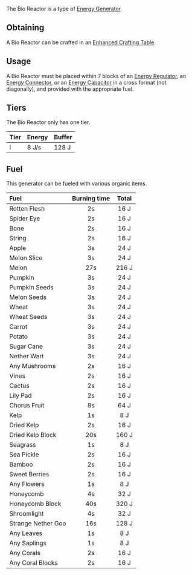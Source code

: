 The Bio Reactor is a type of [Energy Generator](https://github.com/Slimefun/Slimefun4/wiki/Electric-Machines#energy-generation).

## Obtaining

A Bio Reactor can be crafted in an [Enhanced Crafting Table](https://github.com/Slimefun/Slimefun4/wiki/Enhanced-Crafting-Table).

## Usage

A Bio Reactor must be placed within 7 blocks of an [Energy Regulator](https://github.com/Slimefun/Slimefun4/wiki/Energy-Regulator), an [Energy Connector](https://github.com/Slimefun/Slimefun4/wiki/Energy-Connector), or an [Energy Capacitor](https://github.com/Slimefun/Slimefun4/wiki/Energy-Capacitors) in a cross format (not diagonally), and provided with the appropriate fuel.  

## Tiers

The Bio Reactor only has one tier.

| Tier | Energy | Buffer |
| ---- | ------ | ------ |
| I    | 8 J/s  | 128 J  |

## Fuel

This generator can be fueled with various organic items.

| Fuel               | Burning time | Total |
| :----------------- | :----------: | :---: |
| Rotten Flesh       | 2s           | 16 J  |
| Spider Eye         | 2s           | 16 J  |
| Bone               | 2s           | 16 J  |
| String             | 2s           | 16 J  |
| Apple              | 3s           | 24 J  |
| Melon Slice        | 3s           | 24 J  |
| Melon              | 27s          | 216 J |
| Pumpkin            | 3s           | 24 J  |
| Pumpkin Seeds      | 3s           | 24 J  |
| Melon Seeds        | 3s           | 24 J  |
| Wheat              | 3s           | 24 J  |
| Wheat Seeds        | 3s           | 24 J  |
| Carrot             | 3s           | 24 J  |
| Potato             | 3s           | 24 J  |
| Sugar Cane         | 3s           | 24 J  |
| Nether Wart        | 3s           | 24 J  |
| Any Mushrooms      | 2s           | 16 J  |
| Vines              | 2s           | 16 J  |
| Cactus             | 2s           | 16 J  |
| Lily Pad           | 2s           | 16 J  |
| Chorus Fruit       | 8s           | 64 J  |
| Kelp               | 1s           | 8 J   |
| Dried Kelp         | 2s           | 16 J  |
| Dried Kelp Block   | 20s          | 160 J |
| Seagrass           | 1s           | 8 J   |
| Sea Pickle         | 2s           | 16 J  |
| Bamboo             | 2s           | 16 J  |
| Sweet Berries      | 2s           | 16 J  |
| Any Flowers        | 1s           | 8 J   |
| Honeycomb          | 4s           | 32 J  |
| Honeycomb Block    | 40s          | 320 J |
| Shroomlight        | 4s           | 32 J  |
| Strange Nether Goo | 16s          | 128 J |
| Any Leaves         | 1s           | 8 J   |
| Any Saplings       | 1s           | 8 J   |
| Any Corals         | 2s           | 16 J  |
| Any Coral Blocks   | 2s           | 16 J  |

